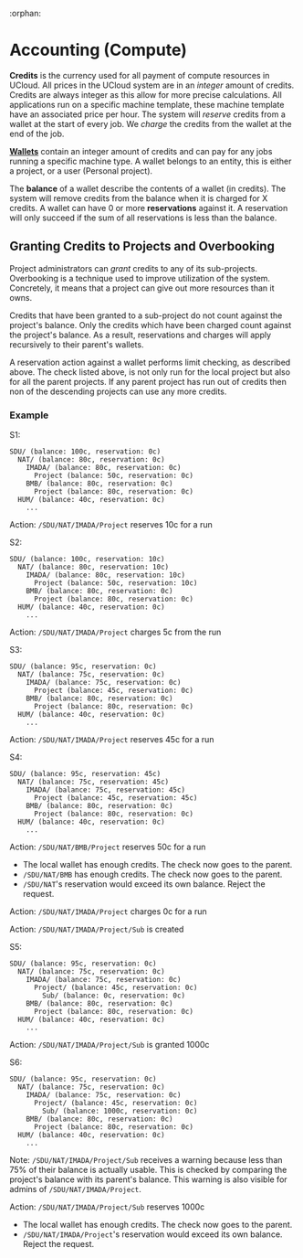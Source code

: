 :orphan:

# Accounting (Compute)

__Credits__ is the currency used for all payment of compute resources in UCloud. All prices in the UCloud system are
in an _integer_ amount of credits. Credits are always integer as this allow for more precise calculations. All
applications run on a specific machine template, these machine template have an associated price per hour. The system 
will _reserve_ credits from a wallet at the start of every job. We _charge_ the credits from the wallet at the end of
the job.

[__Wallets__](wiki/wallets.html) contain an integer amount of credits and can pay for any jobs running a specific
machine type. A wallet belongs to an entity, this is either a project, or a user (Personal project).

The __balance__ of a wallet describe the contents of a wallet (in credits). The system will remove credits from the 
balance when it is charged for X credits. A wallet can have 0 or more __reservations__ against it. A reservation will 
only succeed if the sum of all reservations is less than the balance.

## Granting Credits to Projects and Overbooking

Project administrators can _grant_ credits to any of its sub-projects. Overbooking is a technique used to improve 
utilization of the system. Concretely, it means that a project can give out more resources than it owns. 

Credits that have been granted to a sub-project do not count against the project's balance. Only the credits which have
been charged count against the project's balance. As a result, reservations and charges will apply recursively to their
parent's wallets.

A reservation action against a wallet performs limit checking, as described above. The check listed above, is not only
run for the local project but also for all the parent projects. If any parent project has run out of credits then
non of the descending projects can use any more credits.

### Example

S1:

```text
SDU/ (balance: 100c, reservation: 0c)
  NAT/ (balance: 80c, reservation: 0c)
    IMADA/ (balance: 80c, reservation: 0c)
      Project (balance: 50c, reservation: 0c)
    BMB/ (balance: 80c, reservation: 0c)
      Project (balance: 80c, reservation: 0c)
  HUM/ (balance: 40c, reservation: 0c)
    ...
```

Action: `/SDU/NAT/IMADA/Project` reserves 10c for a run

S2:

```text
SDU/ (balance: 100c, reservation: 10c)
  NAT/ (balance: 80c, reservation: 10c)
    IMADA/ (balance: 80c, reservation: 10c)
      Project (balance: 50c, reservation: 10c)
    BMB/ (balance: 80c, reservation: 0c)
      Project (balance: 80c, reservation: 0c)
  HUM/ (balance: 40c, reservation: 0c)
    ...
```

Action: `/SDU/NAT/IMADA/Project` charges 5c from the run

S3:

```text
SDU/ (balance: 95c, reservation: 0c)
  NAT/ (balance: 75c, reservation: 0c)
    IMADA/ (balance: 75c, reservation: 0c)
      Project (balance: 45c, reservation: 0c)
    BMB/ (balance: 80c, reservation: 0c)
      Project (balance: 80c, reservation: 0c)
  HUM/ (balance: 40c, reservation: 0c)
    ...
```

Action: `/SDU/NAT/IMADA/Project` reserves 45c for a run

S4:

```text
SDU/ (balance: 95c, reservation: 45c)
  NAT/ (balance: 75c, reservation: 45c)
    IMADA/ (balance: 75c, reservation: 45c)
      Project (balance: 45c, reservation: 45c)
    BMB/ (balance: 80c, reservation: 0c)
      Project (balance: 80c, reservation: 0c)
  HUM/ (balance: 40c, reservation: 0c)
    ...
```

Action: `/SDU/NAT/BMB/Project` reserves 50c for a run

- The local wallet has enough credits. The check now goes to the parent.
- `/SDU/NAT/BMB` has enough credits. The check now goes to the parent.
- `/SDU/NAT`'s reservation would exceed its own balance. Reject the request.

Action: `/SDU/NAT/IMADA/Project` charges 0c for a run

Action: `/SDU/NAT/IMADA/Project/Sub` is created

S5:

```text
SDU/ (balance: 95c, reservation: 0c)
  NAT/ (balance: 75c, reservation: 0c)
    IMADA/ (balance: 75c, reservation: 0c)
      Project/ (balance: 45c, reservation: 0c)
        Sub/ (balance: 0c, reservation: 0c)
    BMB/ (balance: 80c, reservation: 0c)
      Project (balance: 80c, reservation: 0c)
  HUM/ (balance: 40c, reservation: 0c)
    ...
```

Action: `/SDU/NAT/IMADA/Project/Sub` is granted 1000c

S6:

```text
SDU/ (balance: 95c, reservation: 0c)
  NAT/ (balance: 75c, reservation: 0c)
    IMADA/ (balance: 75c, reservation: 0c)
      Project/ (balance: 45c, reservation: 0c)
        Sub/ (balance: 1000c, reservation: 0c)
    BMB/ (balance: 80c, reservation: 0c)
      Project (balance: 80c, reservation: 0c)
  HUM/ (balance: 40c, reservation: 0c)
    ...
```

Note: `/SDU/NAT/IMADA/Project/Sub` receives a warning because less than 75% of their balance is actually usable.
This is checked by comparing the project's balance with its parent's balance. This warning is also visible for admins of
`/SDU/NAT/IMADA/Project`.

Action: `/SDU/NAT/IMADA/Project/Sub` reserves 1000c

- The local wallet has enough credits. The check now goes to the parent.
- `/SDU/NAT/IMADA/Project`'s reservation would exceed its own balance. Reject the request.
